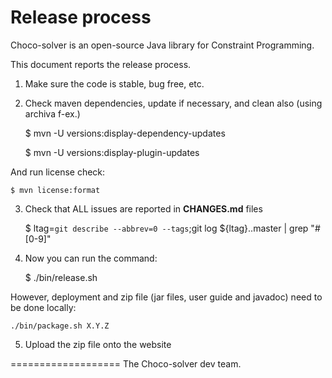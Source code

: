 Release process
===============

Choco-solver is an open-source Java library for Constraint Programming.

This document reports the release process.

1. Make sure the code is stable, bug free, etc.

2. Check maven dependencies, update if necessary, and clean also (using archiva f-ex.)


    $ mvn -U versions:display-dependency-updates

    $ mvn -U versions:display-plugin-updates


And run license check:

    $ mvn license:format

3. Check that ALL issues are reported in **CHANGES.md** files


    $ ltag=`git describe --abbrev=0 --tags`;git log ${ltag}..master | grep "#[0-9]"

4. Now you can run the command: 


    $ ./bin/release.sh

However, deployment and zip file (jar files, user guide and javadoc) need to be done locally:

    ./bin/package.sh X.Y.Z

5. Upload the zip file onto the website

===================
The Choco-solver dev team.


